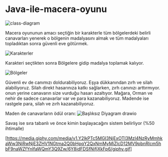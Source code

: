 # Java-ile-macera-oyunu
![class-diagram](https://github.com/OZDOKUR/Java-ile-macera-oyunu/assets/95628525/465baf5c-fa15-446d-a820-bbdcc9078df7)

Macera oyununun amacı seçtiğin bir karakterle tüm bölgelerdeki belirli canavarları yenerek o bölgenin madalyasını almak
ve tüm madalyaları topladıktan sonra güvenli eve götürmek.

![Karakterler](https://github.com/OZDOKUR/Java-ile-macera-oyunu/assets/95628525/7179a0ab-c146-409b-b53c-f2356c77b10f)

Karakteri seçtikten sonra Bölgelere gidip madalya toplamak kalıyor.

![Bölgeler](https://github.com/OZDOKUR/Java-ile-macera-oyunu/assets/95628525/6cd0596b-1a6a-4552-ab09-b7409d88833f)

Güvenli ev de canımızı doldurabiliyoruz.
Eşya dükkanından zırh ve silah alabiliyoruz.
Silah direkt hasarınıza katkı sağlarken, zırh canınızı arttırmıyor. onun yerine canavarın size vurduğu hasarı azaltıyor.
Mağara, Orman ve nehir de sadece canavarlar var ve para kazanabiliyoruz.
Madende ise rastgele para, silah ve zırh kazanabiliyoruz.

Maden de canavarların ödül oranı:
![Başlıksız Diyagram drawio](https://github.com/OZDOKUR/Java-ile-macera-oyunu/assets/95628525/038ab1f3-3876-40f3-bfa4-526d1628a6c7)


Savaş ise sıra tabanlı ve önce kimin başlayacağını sistem belirliyor (%50 ihtimalle)

[https://media.giphy.com/media/v1.Y2lkPTc5MGI3NjExOTI3MzI4NzRyMmhkaWw3NjRwNjE3ZHV1NGtma2Q0bHpqY2QxNmMyMiZlcD12MV9pbnRlcm5hbF9naWZfYnlfaWQmY3Q9Zw/6Y8idFDSfNifjXkFp6/giphy.gif]
